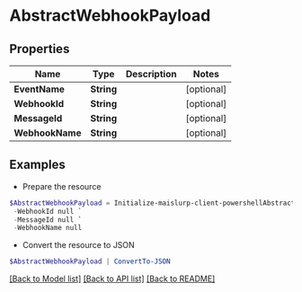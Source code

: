 # AbstractWebhookPayload
## Properties

Name | Type | Description | Notes
------------ | ------------- | ------------- | -------------
**EventName** | **String** |  | [optional] 
**WebhookId** | **String** |  | [optional] 
**MessageId** | **String** |  | [optional] 
**WebhookName** | **String** |  | [optional] 

## Examples

- Prepare the resource
```powershell
$AbstractWebhookPayload = Initialize-maislurp-client-powershellAbstractWebhookPayload  -EventName null `
 -WebhookId null `
 -MessageId null `
 -WebhookName null
```

- Convert the resource to JSON
```powershell
$AbstractWebhookPayload | ConvertTo-JSON
```

[[Back to Model list]](../README#documentation-for-models) [[Back to API list]](../README#documentation-for-api-endpoints) [[Back to README]](../README)

